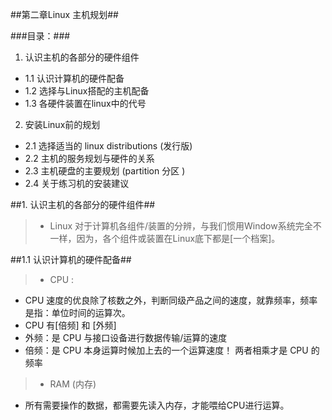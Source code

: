 ##第二章Linux 主机规划##

###目录：###
1. 认识主机的各部分的硬件组件
  - 1.1 认识计算机的硬件配备
  - 1.2 选择与Linux搭配的主机配备
  - 1.3 各硬件装置在linux中的代号
2. 安装Linux前的规划
  - 2.1 选择适当的 linux distributions (发行版)
  - 2.2 主机的服务规划与硬件的关系
  - 2.3 主机硬盘的主要规划 (partition 分区 )
  - 2.4 关于练习机的安装建议
  
  
  
  
##1. 认识主机的各部分的硬件组件##
>- Linux 对于计算机各组件/装置的分辨，与我们惯用Window系统完全不一样，因为，各个组件或装置在Linux底下都是[一个档案]。

##1.1 认识计算机的硬件配备##
>- CPU :
  - CPU 速度的优良除了核数之外，判断同级产品之间的速度，就靠频率，频率是指：单位时间的运算次。
  - CPU 有[倍频] 和 [外频] 
  - 外频：是 CPU 与接口设备进行数据传输/运算的速度
  - 倍频：是 CPU 本身运算时候加上去的一个运算速度！ 两者相乘才是 CPU 的频率

>- RAM (内存)
  - 所有需要操作的数据，都需要先读入内存，才能喂给CPU进行运算。
